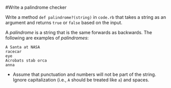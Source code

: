 #Write a palindrome checker

Write a method `def palindrome?(string)` in `code.rb` that takes a string as an argument and returns `true` or `false` based on the input.

A *palindrome* is a string that is the same forwards as backwards. The following are examples of *palindromes*:

```
A Santa at NASA
racecar
eye
Acrobats stab orca
anna
```

* Assume that punctuation and numbers will not be part of the string. Ignore capitalization (i.e., `A` should be treated like `a`) and spaces.
